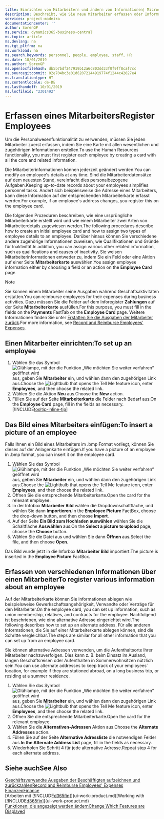 ```yaml
---
title: Einrichten von Mitarbeitern und ändern von Informationen| Microsoft Docs
description: Beschreibt, wie Sie neue Mitarbeiter erfassen oder Informationen für vorhandene Mitarbeiter bearbeiten.
services: project-madeira
documentationcenter: ''
author: SorenGP
ms.service: dynamics365-business-central
ms.topic: article
ms.devlang: na
ms.tgt_pltfrm: na
ms.workload: na
ms.search.keywords: personnel, people, employee, staff, HR
ms.date: 10/01/2019
ms.author: SorenGP
ms.openlocfilehash: db5b7bdf247919b12a6c803dd33f0f9ff8caf7cc
ms.sourcegitcommit: 02e704bc3e01d62072144919774f1244c42827e4
ms.translationtype: HT
ms.contentlocale: de-DE
ms.lasthandoff: 10/01/2019
ms.locfileid: "2301492"
---
```

# <a name="register-employees"></a><span data-ttu-id="3d061-103">Erfassen eines Mitarbeiters</span><span class="sxs-lookup"><span data-stu-id="3d061-103">Register Employees</span></span>
<span data-ttu-id="3d061-104">Um die Personalwesenfunktionalität zu verwenden, müssen Sie jeden Mitarbeiter zuerst erfassen, indem Sie eine Karte mit allen wesentlichen und zugehörigen Informationen erstellen.</span><span class="sxs-lookup"><span data-stu-id="3d061-104">To use the Human Resources functionality, you must first register each employee by creating a card with all the core and related information.</span></span>

<span data-ttu-id="3d061-105">Die Mitarbeiterinformationen können jederzeit geändert werden.</span><span class="sxs-lookup"><span data-stu-id="3d061-105">You can modify an employee's details at any time.</span></span> <span data-ttu-id="3d061-106">Sind die Mitarbeiterdatensätze auf dem neuesten Stand, vereinfacht dies personalbezogene Aufgaben.</span><span class="sxs-lookup"><span data-stu-id="3d061-106">Keeping up-to-date records about your employees simplifies personnel tasks.</span></span> <span data-ttu-id="3d061-107">Ändert sich beispielsweise die Adresse eines Mitarbeiters, kann diese Information auf der entsprechenden Mitarbeiterkarte erfasst werden.</span><span class="sxs-lookup"><span data-stu-id="3d061-107">For example, if an employee's address changes, you register this on the employee card.</span></span>

<span data-ttu-id="3d061-108">Die folgenden Prozeduren beschreiben, wie eine ursprüngliche Mitarbeiterkarte erstellt wird und wie einem Mitarbeiter zwei Arten von Mitarbeiterdetails zugewiesen werden.</span><span class="sxs-lookup"><span data-stu-id="3d061-108">The following procedures describe how to create an initial employee card and how to assign two types of employee details to an employee.</span></span> <span data-ttu-id="3d061-109">Darüber hinaus können Sie verschiedene andere zugehörige Informationen zuweisen, wie Qualifikationen und Gründe für Inaktivität.</span><span class="sxs-lookup"><span data-stu-id="3d061-109">In addition, you can assign various other related information, such as qualifications and causes of inactivity.</span></span> <span data-ttu-id="3d061-110">Sie weisen Mitarbeiterinformationen entweder zu, indem Sie ein Feld oder eine Aktion auf einer Seite **Mitarbeiterkarte** auswählen.</span><span class="sxs-lookup"><span data-stu-id="3d061-110">You assign employee information either by choosing a field or an action on the **Employee Card** page.</span></span>

> [!NOTE]  
> <span data-ttu-id="3d061-111">Sie können einem Mitarbeiter seine Ausgaben während Geschäftsaktivitäten erstatten.</span><span class="sxs-lookup"><span data-stu-id="3d061-111">You can reimburse employees for their expenses during business activities.</span></span> <span data-ttu-id="3d061-112">Dazu müssen Sie die Felder auf dem Inforegister **Zahlungen** auf der Seite **Mitarbeiterkarte** ausfüllen.</span><span class="sxs-lookup"><span data-stu-id="3d061-112">For this purpose, you must fill in the fields on the **Payments** FastTab on the **Employee Card** page.</span></span> <span data-ttu-id="3d061-113">Weitere Informationen finden Sie unter [Erstatten Sie die Ausgaben der Mitarbeiter zurück](finance-how-record-reimburse-employee-expenses.md).</span><span class="sxs-lookup"><span data-stu-id="3d061-113">For more information, see [Record and Reimburse Employees' Expenses](finance-how-record-reimburse-employee-expenses.md).</span></span>

## <a name="to-set-up-an-employee"></a><span data-ttu-id="3d061-114">Einen Mitarbeiter einrichten:</span><span class="sxs-lookup"><span data-stu-id="3d061-114">To set up an employee</span></span>
1. <span data-ttu-id="3d061-115">Wählen Sie das Symbol ![Glühlampe, mit der die Funktion „Wie möchten Sie weiter verfahren“ geöffnet wird](media/ui-search/search_small.png "Wie möchten Sie weiter verfahren?") aus, geben Sie **Mitarbeiter** ein, und wählen dann den zugehörigen Link aus.</span><span class="sxs-lookup"><span data-stu-id="3d061-115">Choose the ![Lightbulb that opens the Tell Me feature](media/ui-search/search_small.png "Tell me what you want to do") icon, enter **Employees**, and then choose the related link.</span></span>
2. <span data-ttu-id="3d061-116">Wählen Sie die Aktion **Neu** aus.</span><span class="sxs-lookup"><span data-stu-id="3d061-116">Choose the **New** action.</span></span>
3. <span data-ttu-id="3d061-117">Füllen Sie auf der Seite **Mitarbeiterkarte** die Felder nach Bedarf aus.</span><span class="sxs-lookup"><span data-stu-id="3d061-117">On the **Employee Card** page, fill in the fields as necessary.</span></span> [!INCLUDE[tooltip-inline-tip](includes/tooltip-inline-tip_md.md)]

## <a name="to-insert-a-picture-of-an-employee"></a><span data-ttu-id="3d061-118">Das Bild eines Mitarbeiters einfügen:</span><span class="sxs-lookup"><span data-stu-id="3d061-118">To insert a picture of an employee</span></span>
<span data-ttu-id="3d061-119">Falls Ihnen ein Bild eines Mitarbeiters im .bmp Format vorliegt, können Sie dieses auf der Anlagenkarte einfügen.</span><span class="sxs-lookup"><span data-stu-id="3d061-119">If you have a picture of an employee in .bmp format, you can insert it on the employee card.</span></span>

1. <span data-ttu-id="3d061-120">Wählen Sie das Symbol ![Glühlampe, mit der die Funktion „Wie möchten Sie weiter verfahren“ geöffnet wird](media/ui-search/search_small.png "Wie möchten Sie weiter verfahren?") aus, geben Sie **Mitarbeiter** ein, und wählen dann den zugehörigen Link aus.</span><span class="sxs-lookup"><span data-stu-id="3d061-120">Choose the ![Lightbulb that opens the Tell Me feature](media/ui-search/search_small.png "Tell me what you want to do") icon, enter **Employees**, and then choose the related link.</span></span>
2. <span data-ttu-id="3d061-121">Öffnen Sie die entsprechende Mitarbeiterkarte.</span><span class="sxs-lookup"><span data-stu-id="3d061-121">Open the card for the relevant employee.</span></span>
3. <span data-ttu-id="3d061-122">In der Infobox **Mitarbeiter Bild** wählen die Dropdownschaltfläche, und wählen Sie dann **Importieren**.</span><span class="sxs-lookup"><span data-stu-id="3d061-122">In the **Employee Picture** FactBox, choose the drop-down button, and then choose **Import**.</span></span>
4. <span data-ttu-id="3d061-123">Auf der Seite **Ein Bild zum Hochladen auswählen** wählen Sie die Schaltfläche **Auswählen** aus.</span><span class="sxs-lookup"><span data-stu-id="3d061-123">On the **Select a picture to upload** page, choose the **Choose** button.</span></span>
5. <span data-ttu-id="3d061-124">Wählen Sie die Datei aus und wählen Sie dann **Öffnen** aus.</span><span class="sxs-lookup"><span data-stu-id="3d061-124">Select the file, and then choose **Open**.</span></span>

<span data-ttu-id="3d061-125">Das Bild wurde jetzt in die Inforbox **Mitarbeiter Bild** importiert.</span><span class="sxs-lookup"><span data-stu-id="3d061-125">The picture is inserted in the **Employee Picture** FactBox.</span></span>

## <a name="to-register-various-information-about-an-employee"></a><span data-ttu-id="3d061-126">Erfassen von verschiedenen Informationen über einen Mitarbeiter</span><span class="sxs-lookup"><span data-stu-id="3d061-126">To register various information about an employee</span></span>
<span data-ttu-id="3d061-127">Auf der Mitarbeiterkarte können Sie Informationen ablegen wie beispielsweise Gewerkschaftsangehörigkeit, Verwandte oder Verträge für den Mitarbeiter.</span><span class="sxs-lookup"><span data-stu-id="3d061-127">On the employee card, you can set up information, such as union membership, relatives, and contracts for the employee.</span></span> <span data-ttu-id="3d061-128">Nachfolgend ist beschrieben, wie eine alternative Adresse eingerichtet wird.</span><span class="sxs-lookup"><span data-stu-id="3d061-128">The following describes how to set up an alternate address.</span></span> <span data-ttu-id="3d061-129">Für alle anderen Informationen, die Sie auf einer Mitarbeiterkarte ablegen können, sind die Schritte vergleichbar.</span><span class="sxs-lookup"><span data-stu-id="3d061-129">The steps are similar for all other information that you can set up from an employee card.</span></span>

<span data-ttu-id="3d061-130">Sie können alternative Adressen verwenden, um die Aufenthaltsorte Ihrer Mitarbeiter nachzuverfolgen. Dies kann z. B. beim Einsatz im Ausland, langen Geschäftsreisen oder Aufenthalten in Sommerwohnsitzen nützlich sein.</span><span class="sxs-lookup"><span data-stu-id="3d061-130">You can use alternate addresses to keep track of your employees’ location, for example if they are stationed abroad, on a long business trip, or residing at a summer residence.</span></span>

1. <span data-ttu-id="3d061-131">Wählen Sie das Symbol ![Glühlampe, mit der die Funktion „Wie möchten Sie weiter verfahren“ geöffnet wird](media/ui-search/search_small.png "Wie möchten Sie weiter verfahren?") aus, geben Sie **Mitarbeiter** ein, und wählen dann den zugehörigen Link aus.</span><span class="sxs-lookup"><span data-stu-id="3d061-131">Choose the ![Lightbulb that opens the Tell Me feature](media/ui-search/search_small.png "Tell me what you want to do") icon, enter **Employees**, and then choose the related link.</span></span>
2. <span data-ttu-id="3d061-132">Öffnen Sie die entsprechende Mitarbeiterkarte.</span><span class="sxs-lookup"><span data-stu-id="3d061-132">Open the card for the relevant employee.</span></span>
3. <span data-ttu-id="3d061-133">Wählen Sie die **Alternativen-Adressen** Aktion aus.</span><span class="sxs-lookup"><span data-stu-id="3d061-133">Choose the **Alternate Addresses** action.</span></span>
4. <span data-ttu-id="3d061-134">Füllen Sie auf der Seite **Alternative Adressliste** die notwendigen Felder aus.</span><span class="sxs-lookup"><span data-stu-id="3d061-134">**In the Alternate Address List** page, fill in the fields as necessary.</span></span>
5. <span data-ttu-id="3d061-135">Wiederholen Sie Schritt 4 für jede alternative Adresse.</span><span class="sxs-lookup"><span data-stu-id="3d061-135">Repeat step 4 for each alternate address.</span></span>

## <a name="see-also"></a><span data-ttu-id="3d061-136">Siehe auch</span><span class="sxs-lookup"><span data-stu-id="3d061-136">See Also</span></span>
[<span data-ttu-id="3d061-137">Geschäftsverwandte Ausgaben der Beschäftigten aufzeichnen und zurückzahlen</span><span class="sxs-lookup"><span data-stu-id="3d061-137">Record and Reimburse Employees' Expenses</span></span>](finance-how-record-reimburse-employee-expenses.md)  
[<span data-ttu-id="3d061-138">Finanzen</span><span class="sxs-lookup"><span data-stu-id="3d061-138">Finance</span></span>](finance.md)  
<span data-ttu-id="3d061-139">[Arbeiten mit [!INCLUDE[d365fin](includes/d365fin_md.md)]](ui-work-product.md)</span><span class="sxs-lookup"><span data-stu-id="3d061-139">[Working with [!INCLUDE[d365fin](includes/d365fin_md.md)]](ui-work-product.md)</span></span>  
[<span data-ttu-id="3d061-140">Funktionen, die angezeigt werden ändern</span><span class="sxs-lookup"><span data-stu-id="3d061-140">Change Which Features are Displayed</span></span>](ui-experiences.md)
